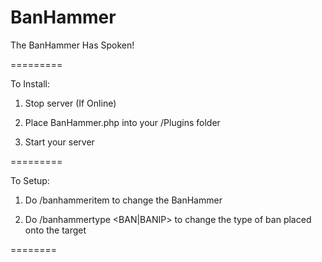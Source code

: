 BanHammer
=========

The BanHammer Has Spoken!

=========

To Install:

1) Stop server (If Online)

2) Place BanHammer.php into your /Plugins folder

3) Start your server

=========

To Setup:

1) Do /banhammeritem <ITEM ID> to change the BanHammer

2) Do /banhammertype <BAN|BANIP> to change the type of ban placed onto the target

========
